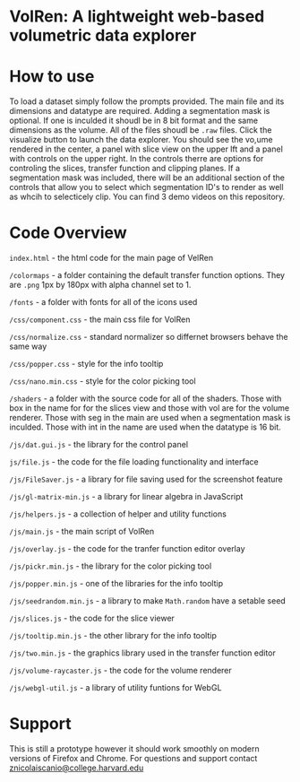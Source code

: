 # VolRen: A lightweight web-based volumetric data explorer


# How to use

To load a dataset simply follow the prompts provided. The main file and its dimensions and datatype are required. Adding a segmentation mask is optional. If one is inculded it shoudl be in 8 bit format and the same dimensions as the volume. All of the files shoudl be `.raw` files. Click the visualize button to launch the data explorer. You should see the vo,ume rendered in the center, a panel with slice view on the upper lft and a panel with controls on the upper right. In the controls therre are options for controling the slices, transfer function and clipping planes. If a segmentation mask was included, there will be an additional section of the controls that allow you to select which segmentation ID's to render as well as whcih to selecticely clip. You can find 3 demo videos on this repository.

# Code Overview

`index.html` - the html code for the main page of VelRen

`/colormaps` - a folder containing the default transfer function options. They are `.png` 1px by 180px with alpha channel set to 1.

`/fonts` - a folder with fonts for all of the icons used

`/css/component.css` - the main css file for VolRen

`/css/normalize.css` - standard normalizer so differnet browsers behave the same way

`/css/popper.css` - style for the info tooltip

`/css/nano.min.css` - style for the color picking tool

`/shaders` - a folder with the source code for all of the shaders. Those with box in the name for for the slices view and those with vol are for the volume renderer. Those with seg in the main are used when a segmentation mask is inculded. Those with int in the name are used when the datatype is 16 bit.

`/js/dat.gui.js` - the library for the control panel

`js/file.js` - the code for the file loading functionality and interface

`/js/FileSaver.js` - a library for file saving used for the screenshot feature

`/js/gl-matrix-min.js` - a library for linear algebra in JavaScript

`/js/helpers.js` - a collection of helper and utility functions

`/js/main.js` - the main script of VolRen

`/js/overlay.js` - the code for the tranfer function editor overlay

`/js/pickr.min.js` - the library for the color picking tool

`/js/popper.min.js` - one of the libraries for the info tooltip

`/js/seedrandom.min.js` - a library to make `Math.random` have a setable seed

`/js/slices.js` - the code for the slice viewer

`/js/tooltip.min.js` - the other library for the info tooltip

`/js/two.min.js` - the graphics library used in the transfer function editor

`/js/volume-raycaster.js` - the code for the volume renderer

`/js/webgl-util.js` - a library of utility funtions for WebGL

# Support

This is still a prototype however it should work smoothly on modern versions of Firefox and Chrome. For questions and support contact znicolaiscanio@college.harvard.edu